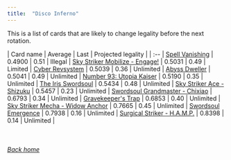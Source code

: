 ```yaml
---
title:  "Disco Inferno"
---
```


This is a list of cards that are likely to change legality before the next rotation.

| Card name | Average | Last | Projected legality |
| :-- |
[Spell Vanishing](https://db.ygoprodeck.com/card/?search=Spell%20Vanishing) | 0.4900 | 0.51 | Illegal |
[Sky Striker Mobilize - Engage!](https://db.ygoprodeck.com/card/?search=Sky%20Striker%20Mobilize%20-%20Engage!) | 0.5031 | 0.49 | Limited |
[Cyber Revsystem](https://db.ygoprodeck.com/card/?search=Cyber%20Revsystem) | 0.5039 | 0.36 | Unlimited |
[Abyss Dweller](https://db.ygoprodeck.com/card/?search=Abyss%20Dweller) | 0.5041 | 0.49 | Unlimited |
[Number 93: Utopia Kaiser](https://db.ygoprodeck.com/card/?search=Number%2093:%20Utopia%20Kaiser) | 0.5190 | 0.35 | Unlimited |
[The Iris Swordsoul](https://db.ygoprodeck.com/card/?search=The%20Iris%20Swordsoul) | 0.5434 | 0.48 | Unlimited |
[Sky Striker Ace - Shizuku](https://db.ygoprodeck.com/card/?search=Sky%20Striker%20Ace%20-%20Shizuku) | 0.5457 | 0.23 | Unlimited |
[Swordsoul Grandmaster - Chixiao](https://db.ygoprodeck.com/card/?search=Swordsoul%20Grandmaster%20-%20Chixiao) | 0.6793 | 0.34 | Unlimited |
[Gravekeeper's Trap](https://db.ygoprodeck.com/card/?search=Gravekeeper's%20Trap) | 0.6853 | 0.40 | Unlimited |
[Sky Striker Mecha - Widow Anchor](https://db.ygoprodeck.com/card/?search=Sky%20Striker%20Mecha%20-%20Widow%20Anchor) | 0.7665 | 0.45 | Unlimited |
[Swordsoul Emergence](https://db.ygoprodeck.com/card/?search=Swordsoul%20Emergence) | 0.7938 | 0.16 | Unlimited |
[Surgical Striker - H.A.M.P.](https://db.ygoprodeck.com/card/?search=Surgical%20Striker%20-%20H.A.M.P.) | 0.8398 | 0.14 | Unlimited |

<br>

###### [Back home](index)